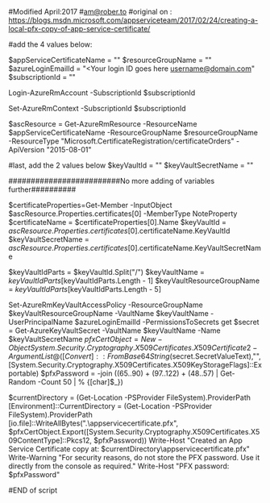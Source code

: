 #Modified April:2017
#am@rober.to
#original on : https://blogs.msdn.microsoft.com/appserviceteam/2017/02/24/creating-a-local-pfx-copy-of-app-service-certificate/
 
#add the 4 values below:
 
$appServiceCertificateName = "<Name for the Certificate Service>"
$resourceGroupName = "<Name of the Resource Group>"
$azureLoginEmailId = "<Your login ID goes here username@domain.com"
$subscriptionId = "<The Subscription ID>"
 
Login-AzureRmAccount -SubscriptionId $subscriptionId
 
Set-AzureRmContext -SubscriptionId $subscriptionId
 
$ascResource = Get-AzureRmResource -ResourceName $appServiceCertificateName -ResourceGroupName $resourceGroupName -ResourceType "Microsoft.CertificateRegistration/certificateOrders" -ApiVersion "2015-08-01"
 
#last, add the 2 values below
$keyVaultId = "<Name of the Key Vault>"
$keyVaultSecretName = "<Secret of they KeyVault>"
 
#########################No more adding of variables further##########
 
$certificateProperties=Get-Member -InputObject $ascResource.Properties.certificates[0] -MemberType NoteProperty
$certificateName = $certificateProperties[0].Name
$keyVaultId = $ascResource.Properties.certificates[0].$certificateName.KeyVaultId
$keyVaultSecretName = $ascResource.Properties.certificates[0].$certificateName.KeyVaultSecretName
 
$keyVaultIdParts = $keyVaultId.Split("/")
$keyVaultName = $keyVaultIdParts[$keyVaultIdParts.Length - 1]
$keyVaultResourceGroupName = $keyVaultIdParts[$keyVaultIdParts.Length - 5]
 
Set-AzureRmKeyVaultAccessPolicy -ResourceGroupName $keyVaultResourceGroupName -VaultName $keyVaultName -UserPrincipalName $azureLoginEmailId -PermissionsToSecrets get
$secret = Get-AzureKeyVaultSecret -VaultName $keyVaultName -Name $keyVaultSecretName
$pfxCertObject=New-Object System.Security.Cryptography.X509Certificates.X509Certificate2 -ArgumentList @([Convert]::FromBase64String($secret.SecretValueText),"", [System.Security.Cryptography.X509Certificates.X509KeyStorageFlags]::Exportable)
$pfxPassword = -join ((65..90) + (97..122) + (48..57) | Get-Random -Count 50 | % {[char]$_})
 
$currentDirectory = (Get-Location -PSProvider FileSystem).ProviderPath
[Environment]::CurrentDirectory = (Get-Location -PSProvider FileSystem).ProviderPath
[io.file]::WriteAllBytes(".\appservicecertificate.pfx", $pfxCertObject.Export([System.Security.Cryptography.X509Certificates.X509ContentType]::Pkcs12, $pfxPassword))
Write-Host "Created an App Service Certificate copy at: $currentDirectory\appservicecertificate.pfx"
Write-Warning "For security reasons, do not store the PFX password. Use it directly from the console as required."
Write-Host "PFX password: $pfxPassword"
 
#END of script
